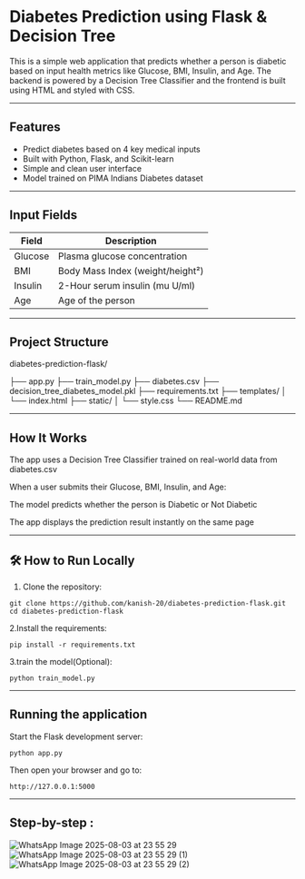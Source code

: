 # Diabetes Prediction using Flask & Decision Tree

This is a simple web application that predicts whether a person is diabetic based on input health metrics like Glucose, BMI, Insulin, and Age. The backend is powered by a Decision Tree Classifier and the frontend is built using HTML and styled with CSS.

---

## Features

- Predict diabetes based on 4 key medical inputs
- Built with Python, Flask, and Scikit-learn
- Simple and clean user interface
- Model trained on PIMA Indians Diabetes dataset

---

##  Input Fields

| Field     | Description               |
|-----------|---------------------------|
| Glucose   | Plasma glucose concentration |
| BMI       | Body Mass Index (weight/height²) |
| Insulin   | 2-Hour serum insulin (mu U/ml) |
| Age       | Age of the person          |

---

## Project Structure

diabetes-prediction-flask/

├── app.py
├── train_model.py
├── diabetes.csv
├── decision_tree_diabetes_model.pkl
├── requirements.txt
├── templates/
│ └── index.html
├── static/
│ └── style.css
└── README.md

---
## How It Works

The app uses a Decision Tree Classifier trained on real-world data from diabetes.csv

When a user submits their Glucose, BMI, Insulin, and Age:

The model predicts whether the person is Diabetic or Not Diabetic

The app displays the prediction result instantly on the same page

---

## 🛠 How to Run Locally

1. Clone the repository:

```
git clone https://github.com/kanish-20/diabetes-prediction-flask.git
cd diabetes-prediction-flask
```

2.Install the requirements:

```
pip install -r requirements.txt
```

3.train the model(Optional):

```
python train_model.py
```

---
## Running the application

Start the Flask development server:
```
python app.py
```

Then open your browser and go to:
```
http://127.0.0.1:5000
```
---

## Step-by-step :

![WhatsApp Image 2025-08-03 at 23 55 29](https://github.com/user-attachments/assets/a8553828-38b4-4668-8b9e-c1c7aff47ece)
![WhatsApp Image 2025-08-03 at 23 55 29 (1)](https://github.com/user-attachments/assets/6e4745dc-7fcf-4cb8-b578-80c344f4e1af)
![WhatsApp Image 2025-08-03 at 23 55 29 (2)](https://github.com/user-attachments/assets/6e6b632b-3f8d-4bea-baca-fb158b2c8393)





